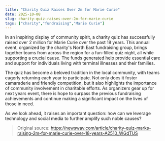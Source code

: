 ```yaml
---
title: "Charity Quiz Raises Over 2m for Marie Curie"
date: 2025-10-08
slug: charity-quiz-raises-over-2m-for-marie-curie
tags: ["charity","fundraising","Marie Curie"]
---
```


In an inspiring display of community spirit, a charity quiz has successfully raised over 2 million for Marie Curie over the past 18 years. This annual event, organized by the charity's North East fundraising group, brings together teams from across the region for a fun-filled quiz night, all while supporting a crucial cause. The funds generated help provide essential care and support for individuals living with terminal illnesses and their families.

The quiz has become a beloved tradition in the local community, with teams eagerly returning each year to participate. Not only does it foster camaraderie and friendly competition, but it also highlights the importance of community involvement in charitable efforts. As organizers gear up for next years event, there is hope to surpass the previous fundraising achievements and continue making a significant impact on the lives of those in need.

As we look ahead, it raises an important question: how can we leverage technology and social media to further amplify such noble causes?
> Original source: https://newswav.com/article/charity-quiz-marks-raising-2m-for-marie-curie-over-18-years-A2510_WGdTUS